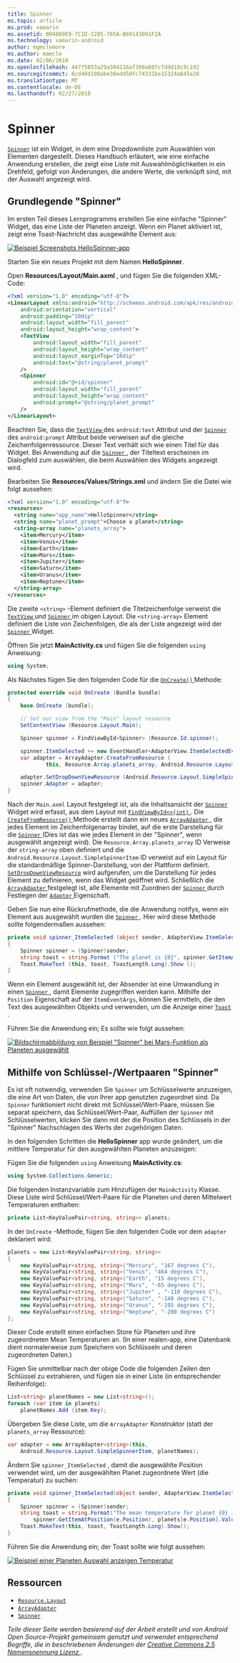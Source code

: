 ```yaml
---
title: Spinner
ms.topic: article
ms.prod: xamarin
ms.assetid: 004089E9-7C1D-2285-765A-B69143091F2A
ms.technology: xamarin-android
author: mgmclemore
ms.author: mamcle
ms.date: 02/06/2018
ms.openlocfilehash: 44775853a29a384216af308a607cfddd18c9c192
ms.sourcegitcommit: 6cd40d190abe38edd50fc74331be15324a845a28
ms.translationtype: MT
ms.contentlocale: de-DE
ms.lasthandoff: 02/27/2018
---
```

# <a name="spinner"></a>Spinner

[`Spinner`](https://developer.xamarin.com/api/type/Android.Widget.Spinner/) ist ein Widget, in dem eine Dropdownliste zum Auswählen von Elementen dargestellt. Dieses Handbuch erläutert, wie eine einfache Anwendung erstellen, die zeigt eine Liste mit Auswahlmöglichkeiten in ein Drehfeld, gefolgt von Änderungen, die andere Werte, die verknüpft sind, mit der Auswahl angezeigt wird.

## <a name="basic-spinner"></a>Grundlegende "Spinner"

Im ersten Teil dieses Lernprogramms erstellen Sie eine einfache "Spinner" Widget, das eine Liste der Planeten anzeigt. Wenn ein Planet aktiviert ist, zeigt eine Toast-Nachricht das ausgewählte Element aus:

[![Beispiel Screenshots HelloSpinner-app](spinner-images/01-example-screenshots-sml.png)](spinner-images/01-example-screenshots.png)

Starten Sie ein neues Projekt mit dem Namen **HelloSpinner**.

Open **Resources/Layout/Main.axml** , und fügen Sie die folgenden XML-Code:

```xml
<?xml version="1.0" encoding="utf-8"?>
<LinearLayout xmlns:android="http://schemas.android.com/apk/res/android"
    android:orientation="vertical"
    android:padding="10dip"
    android:layout_width="fill_parent"
    android:layout_height="wrap_content">
    <TextView
        android:layout_width="fill_parent"
        android:layout_height="wrap_content"
        android:layout_marginTop="10dip"
        android:text="@string/planet_prompt"
    />
    <Spinner
        android:id="@+id/spinner"
        android:layout_width="fill_parent"
        android:layout_height="wrap_content"
        android:prompt="@string/planet_prompt"
    />
</LinearLayout>
```

Beachten Sie, dass die [ `TextView` ](https://developer.xamarin.com/api/type/Android.Widget.TextView/)des `android:text` Attribut und der [ `Spinner` ](https://developer.xamarin.com/api/type/Android.Widget.Spinner/)des `android:prompt` Attribut beide verweisen auf die gleiche Zeichenfolgenressource. Dieser Text verhält sich wie einen Titel für das Widget. Bei Anwendung auf die [ `Spinner` ](https://developer.xamarin.com/api/type/Android.Widget.Spinner/), der Titeltext erscheinen im Dialogfeld zum auswählen, die beim Auswählen des Widgets angezeigt wird.

Bearbeiten Sie **Resources/Values/Strings.xml** und ändern Sie die Datei wie folgt aussehen:

```xml
<?xml version="1.0" encoding="utf-8"?>
<resources>
  <string name="app_name">HelloSpinner</string>
  <string name="planet_prompt">Choose a planet</string>
  <string-array name="planets_array">
    <item>Mercury</item>
    <item>Venus</item>
    <item>Earth</item>
    <item>Mars</item>
    <item>Jupiter</item>
    <item>Saturn</item>
    <item>Uranus</item>
    <item>Neptune</item>
  </string-array>
</resources>
```

Die zweite `<string>` -Element definiert die Titelzeichenfolge verweist die [ `TextView` ](https://developer.xamarin.com/api/type/Android.Widget.TextView/) und [ `Spinner` ](https://developer.xamarin.com/api/type/Android.Widget.Spinner/) im obigen Layout.
Die `<string-array>` Element definiert die Liste von Zeichenfolgen, die als der Liste angezeigt wird der [ `Spinner` ](https://developer.xamarin.com/api/type/Android.Widget.Spinner/) Widget.

Öffnen Sie jetzt **MainActivity.cs** und fügen Sie die folgenden `using` Anweisung:

```csharp
using System;
```

Als Nächstes fügen Sie den folgenden Code für die [ `OnCreate()` ](https://developer.xamarin.com/api/member/Android.App.Activity.OnCreate/(Android.OS.Bundle)) Methode:

```csharp
protected override void OnCreate (Bundle bundle)
{
    base.OnCreate (bundle);

    // Set our view from the "Main" layout resource
    SetContentView (Resource.Layout.Main);

    Spinner spinner = FindViewById<Spinner> (Resource.Id.spinner);

    spinner.ItemSelected += new EventHandler<AdapterView.ItemSelectedEventArgs> (spinner_ItemSelected);
    var adapter = ArrayAdapter.CreateFromResource (
            this, Resource.Array.planets_array, Android.Resource.Layout.SimpleSpinnerItem);

    adapter.SetDropDownViewResource (Android.Resource.Layout.SimpleSpinnerDropDownItem);
    spinner.Adapter = adapter;
}
```

Nach der `Main.axml` Layout festgelegt ist, als die Inhaltsansicht der [ `Spinner` ](https://developer.xamarin.com/api/type/Android.Widget.Spinner/) Widget wird erfasst, aus dem Layout mit [ `FindViewById<>(int)` ](https://developer.xamarin.com/api/member/Android.App.Activity.FindViewById/p/System.Int32/).
Die [ `CreateFromResource()` ](https://developer.xamarin.com/api/member/Android.Widget.ArrayAdapter.CreateFromResource/p/Android.Content.Context/System.Int32/System.Int32/) Methode erstellt dann ein neues [ `ArrayAdapter` ](https://developer.xamarin.com/api/type/Android.Widget.ArrayAdapter/), die jedes Element im Zeichenfolgenarray bindet, auf die erste Darstellung für die [ `Spinner` ](https://developer.xamarin.com/api/type/Android.Widget.Spinner/) (Dies ist das wie jedes Element in der "Spinner", wenn ausgewählt angezeigt wird). Die `Resource.Array.planets_array` ID Verweise der `string-array` oben definiert und die `Android.Resource.Layout.SimpleSpinnerItem` ID verweist auf ein Layout für die standardmäßige Spinner-Darstellung, von der Plattform definiert.
[`SetDropDownViewResource`](https://developer.xamarin.com/api/member/Android.Widget.ArrayAdapter.SetDropDownViewResource/p/System.Int32/) wird aufgerufen, um die Darstellung für jedes Element zu definieren, wenn das Widget geöffnet wird. Schließlich die [ `ArrayAdapter` ](https://developer.xamarin.com/api/type/Android.Widget.ArrayAdapter/) festgelegt ist, alle Elemente mit Zuordnen der [ `Spinner` ](https://developer.xamarin.com/api/type/Android.Widget.Spinner/) durch Festlegen der [ `Adapter` ](https://developer.xamarin.com/api/type/Android.Widget.ArrayAdapter) Eigenschaft.

Geben Sie nun eine Rückrufmethode, die die Anwendung notifys, wenn ein Element aus ausgewählt wurden die [ `Spinner` ](https://developer.xamarin.com/api/type/Android.Widget.Spinner/). Hier wird diese Methode sollte folgendermaßen aussehen:

```csharp
private void spinner_ItemSelected (object sender, AdapterView.ItemSelectedEventArgs e)
{
    Spinner spinner = (Spinner)sender;
    string toast = string.Format ("The planet is {0}", spinner.GetItemAtPosition (e.Position));
    Toast.MakeText (this, toast, ToastLength.Long).Show ();
}
```

Wenn ein Element ausgewählt ist, der Absender ist eine Umwandlung in einen [ `Spinner` ](https://developer.xamarin.com/api/type/Android.Widget.Spinner/) , damit Elemente zugegriffen werden kann. Mithilfe der `Position` Eigenschaft auf der `ItemEventArgs`, können Sie ermitteln, die den Text des ausgewählten Objekts und verwenden, um die Anzeige einer [ `Toast` ](https://developer.xamarin.com/api/type/Android.Widget.Toast/).

Führen Sie die Anwendung ein; Es sollte wie folgt aussehen:

[![Bildschirmabbildung von Beispiel "Spinner" bei Mars-Funktion als Planeten ausgewählt](spinner-images/02-basic-example-sml.png)](spinner-images/02-basic-example.png)

## <a name="spinner-using-keyvalue-pairs"></a>Mithilfe von Schlüssel-/Wertpaaren "Spinner"

Es ist oft notwendig, verwenden Sie `Spinner` um Schlüsselwerte anzuzeigen, die eine Art von Daten, die von Ihrer app genutzten zugeordnet sind. Da `Spinner` funktioniert nicht direkt mit Schlüssel/Wert-Paare, müssen Sie separat speichern, das Schlüssel/Wert-Paar, Auffüllen der `Spinner` mit Schlüsselwerten, klicken Sie dann mit der die Position des Schlüssels in der "Spinner" Nachschlagen des Werts der zugehörigen Daten. 

In den folgenden Schritten die **HelloSpinner** app wurde geändert, um die mittlere Temperatur für den ausgewählten Planeten anzuzeigen:

Fügen Sie die folgenden `using` Anweisung **MainActivity.cs**:

```csharp
using System.Collections.Generic;
```

Die folgenden Instanzvariable zum Hinzufügen der `MainActivity` Klasse.
Diese Liste wird Schlüssel/Wert-Paare für die Planeten und deren Mittelwert Temperaturen enthalten:

```csharp
private List<KeyValuePair<string, string>> planets;
```

In der `OnCreate` -Methode, fügen Sie den folgenden Code vor dem `adapter` deklariert wird:

```csharp
planets = new List<KeyValuePair<string, string>>
{
    new KeyValuePair<string, string>("Mercury", "167 degrees C"),
    new KeyValuePair<string, string>("Venus", "464 degrees C"),
    new KeyValuePair<string, string>("Earth", "15 degrees C"),
    new KeyValuePair<string, string>("Mars", "-65 degrees C"),
    new KeyValuePair<string, string>("Jupiter" , "-110 degrees C"),
    new KeyValuePair<string, string>("Saturn", "-140 degrees C"),
    new KeyValuePair<string, string>("Uranus", "-195 degrees C"),
    new KeyValuePair<string, string>("Neptune", "-200 degrees C")
};
```

Dieser Code erstellt einen einfachen Store für Planeten und ihre zugeordneten Mean Temperaturen an. (In einer realen-app, eine Datenbank dient normalerweise zum Speichern von Schlüsseln und deren zugeordneten Daten.)

Fügen Sie unmittelbar nach der obige Code die folgenden Zeilen den Schlüssel zu extrahieren, und fügen sie in einer Liste (in entsprechender Reihenfolge):

```csharp
List<string> planetNames = new List<string>();
foreach (var item in planets)
    planetNames.Add (item.Key);
```

Übergeben Sie diese Liste, um die `ArrayAdapter` Konstruktor (statt der `planets_array` Ressource):

```csharp
var adapter = new ArrayAdapter<string>(this,
    Android.Resource.Layout.SimpleSpinnerItem, planetNames);
```

Ändern Sie `spinner_ItemSelected` , damit die ausgewählte Position verwendet wird, um der ausgewählten Planet zugeordnete Wert (die Temperatur) zu suchen:

```csharp
private void spinner_ItemSelected(object sender, AdapterView.ItemSelectedEventArgs e)
{
    Spinner spinner = (Spinner)sender;
    string toast = string.Format("The mean temperature for planet {0} is {1}",
        spinner.GetItemAtPosition(e.Position), planets[e.Position].Value);
    Toast.MakeText(this, toast, ToastLength.Long).Show();
}
```

Führen Sie die Anwendung ein; der Toast sollte wie folgt aussehen:

[![Beispiel einer Planeten Auswahl anzeigen Temperatur](spinner-images/03-keyvalue-example-sml.png)](spinner-images/03-keyvalue-example.png)
   
  
<a name="Resources" />

## <a name="resources"></a>Ressourcen

-   [`Resource.Layout`](https://developer.xamarin.com/api/type/Android.Resource+Layout/) 
-   [`ArrayAdapter`](https://developer.xamarin.com/api/type/Android.Widget.ArrayAdapter/) 
-   [`Spinner`](https://developer.xamarin.com/api/type/Android.Widget.Spinner/) 

*Teile dieser Seite werden basierend auf der Arbeit erstellt und von Android Open Source-Projekt gemeinsam genutzt und verwendet entsprechend Begriffe, die in beschriebenen Änderungen der*
[*Creative Commons 2.5 Namensnennung Lizenz* ](http://creativecommons.org/licenses/by/2.5/).
